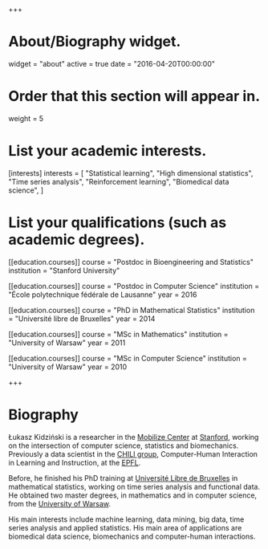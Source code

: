 +++
# About/Biography widget.
widget = "about"
active = true
date = "2016-04-20T00:00:00"

# Order that this section will appear in.
weight = 5

# List your academic interests.
[interests]
  interests = [
    "Statistical learning",
    "High dimensional statistics",
    "Time series analysis",
    "Reinforcement learning",
    "Biomedical data science",
  ]

# List your qualifications (such as academic degrees).
[[education.courses]]
  course = "Postdoc in Bioengineering and Statistics"
  institution = "Stanford University"

[[education.courses]]
  course = "Postdoc in Computer Science"
  institution = "École polytechnique fédérale de Lausanne"
  year = 2016

[[education.courses]]
  course = "PhD in Mathematical Statistics"
  institution = "Université libre de Bruxelles"
  year = 2014

[[education.courses]]
  course = "MSc in Mathematics"
  institution = "University of Warsaw"
  year = 2011

[[education.courses]]
  course = "MSc in Computer Science"
  institution = "University of Warsaw"
  year = 2010
 
+++

# Biography

Łukasz Kidziński is a researcher in the [Mobilize Center](http://mobilize.stanford.edu/) at [Stanford](http://stanford.edu/), working on the intersection of computer science, statistics and biomechanics. Previously a data scientist in the [CHILI group](https://chili.epfl.ch/), Computer-Human Interaction in Learning and Instruction, at the [EPFL](https://www.epfl.ch/).

Before, he finished his PhD training at [Université Libre de Bruxelles](http://ulb.ac.be/) in mathematical statistics, working on time series analysis and functional data. He obtained two master degrees, in mathematics and in computer science, from the [University of Warsaw](http://uw.edu.pl/).

His main interests include machine learning, data mining, big data, time series analysis and applied statistics. His main area of applications are biomedical data science, biomechanics and computer-human interactions.
